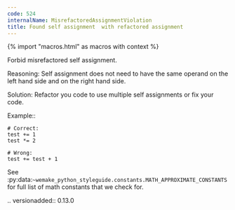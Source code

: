 ```yaml
---
code: 524
internalName: MisrefactoredAssignmentViolation
title: Found self assignment  with refactored assignment
---
```


{% import "macros.html" as macros with context %}


Forbid misrefactored self assignment.

Reasoning:
    Self assignment does not need to have the same operand
    on the left hand side and on the right hand side.

Solution:
    Refactor you code to use multiple self assignments or fix your code.

Example::

    # Correct:
    test += 1
    test *= 2

    # Wrong:
    test += test + 1

See
:py:data:`~wemake_python_styleguide.constants.MATH_APPROXIMATE_CONSTANTS`
for full list of math constants that we check for.

.. versionadded:: 0.13.0